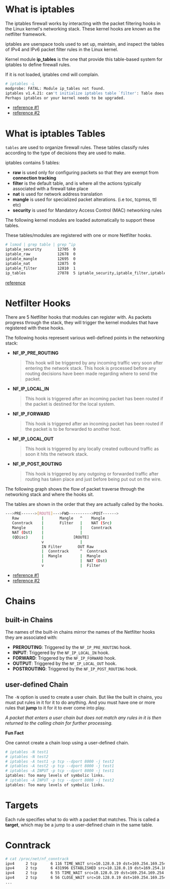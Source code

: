 # What is iptables

The iptables firewall works by interacting with the packet filtering hooks in the Linux kernel's networking stack. These kernel hooks are known as the netfilter framework.

iptables are userspace tools used to set up, maintain, and inspect the tables of IPv4 and IPv6 packet filter rules in the Linux kernel.

Kernel module **ip_tables** is the one that provide this table-based system for iptables to define firewall rules.

If it is not loaded, iptables cmd will complain.

```sh
# iptables -L
modprobe: FATAL: Module ip_tables not found.
iptables v1.4.21: can't initialize iptables table `filter': Table does not exist (do you need to insmod?)
Perhaps iptables or your kernel needs to be upgraded.
```

* [reference #1](https://www.digitalocean.com/community/tutorials/a-deep-dive-into-iptables-and-netfilter-architecture)
* [reference #2](https://cateee.net/lkddb/web-lkddb/IP_NF_RAW.html)

# What is iptables Tables

`tables` are used to organize firewall rules. These tables classify rules according to the type of decisions they are used to make.

iptables contains 5 tables:

* **raw** is used only for configuring packets so that they are exempt from **connection tracking**
* **filter** is the default table, and is where all the actions typically associated with a firewall take place
* **nat** is used for network address translation
* **mangle** is used for specialized packet alterations. (i.e toc, tcpmss, ttl etc)
* **security** is used for Mandatory Access Control (MAC) networking rules

The following kernel modules are loaded automatically to support these tables.

These tables/modules are registered with one or more Netfilter hooks.

```sh
# lsmod | grep table | grep ^ip
iptable_security       12705  0
iptable_raw            12678  0
iptable_mangle         12695  0
iptable_nat            12875  0
iptable_filter         12810  1
ip_tables              27078  5 iptable_security,iptable_filter,iptable_mangle,iptable_nat,iptable_raw
```

[reference](https://lwn.net/Articles/267140/)

# Netfilter Hooks


There are 5 Netfilter hooks that modules can register with. As packets progress through the stack, they will trigger the kernel modules that have registered with these hooks.

The following hooks represent various well-defined points in the networking stack:

* **NF_IP_PRE_ROUTING**
  > This hook will be triggered by any incoming traffic very soon after entering the network stack. This hook is processed before any routing decisions have been made regarding where to send the packet.

* **NF_IP_LOCAL_IN**
  > This hook is triggered after an incoming packet has been routed if the packet is destined for the local system.

* **NF_IP_FORWARD**
  > This hook is triggered after an incoming packet has been routed if the packet is to be forwarded to another host.

* **NF_IP_LOCAL_OUT**
  > This hook is triggered by any locally created outbound traffic as soon it hits the network stack.

* **NF_IP_POST_ROUTING**
  > This hook is triggered by any outgoing or forwarded traffic after routing has taken place and just before being put out on the wire.

The following graph shows the flow of packet traverse through the networking stack and where the hooks sit.

The tables are shown in the order that they are actually called by the hooks.

```sh
--->PRE------>[ROUTE]--->FWD---------->POST------>
   Raw          |       Mangle   ^    Mangle
   Conntrack    |       Filter   |    NAT (Src)
   Mangle       |                |    Conntrack
   NAT (Dst)    |                |
   (QDisc)      |             [ROUTE]
                v                |
                IN Filter       OUT Raw
                |  Conntrack     ^  Conntrack
                |  Mangle        |  Mangle
                |                |  NAT (Dst)
                v                |  Filter
```

* [reference #1](https://www.netfilter.org/documentation/HOWTO/netfilter-hacking-HOWTO-3.html)
* [reference #2](https://www.digitalocean.com/community/tutorials/a-deep-dive-into-iptables-and-netfilter-architecture)

# Chains

## built-in Chains

The names of the built-in chains mirror the names of the Netfilter hooks they are associated with:

* **PREROUTING**: Triggered by the `NF_IP_PRE_ROUTING` hook.
* **INPUT**: Triggered by the `NF_IP_LOCAL_IN` hook.
* **FORWARD**: Triggered by the `NF_IP_FORWARD` hook.
* **OUTPUT**: Triggered by the `NF_IP_LOCAL_OUT` hook.
* **POSTROUTING**: Triggered by the `NF_IP_POST_ROUTING` hook.

## user-defined Chain

The `-N` option is used to create a user chain. But like the built in chains, you must put rules in it for it to do anything. And you must have one or more rules that **jump** to it for it to ever come into play.

*A packet that enters a user chain but does not match any rules in it is then returned to the calling chain for further processing.*

**Fun Fact**

One cannot create a chain loop using a user-defined chain.

```sh
# iptables -N test1
# iptables -N test2
# iptables -A test1 -p tcp --dport 8000 -j test2
# iptables -A test2 -p tcp --dport 8000 -j test1
# iptables -A INPUT -p tcp --dport 8000 -j test1
iptables: Too many levels of symbolic links.
# iptables -A INPUT -p tcp --dport 8000 -j test2
iptables: Too many levels of symbolic links.
```

# Targets

Each rule specifies what to do with a packet that matches. This is called a **target**, which may be a jump to a user-defined chain in the same table.

# Conntrack

```sh
# cat /proc/net/nf_conntrack
ipv4     2 tcp      6 116 TIME_WAIT src=10.128.0.19 dst=169.254.169.254 sport=57724 dport=80 src=169.254.169.254 dst=10.128.0.19 sport=80 dport=57724 [ASSURED] mark=0 secctx=system_u:object_r:unlabeled_t:s0 zone=0 use=2
ipv4     2 tcp      6 431996 ESTABLISHED src=10.128.0.19 dst=169.254.169.254 sport=57734 dport=80 src=169.254.169.254 dst=10.128.0.19 sport=80 dport=57734 [ASSURED] mark=0 secctx=system_u:object_r:unlabeled_t:s0 zone=0 use=2
ipv4     2 tcp      6 55 TIME_WAIT src=10.128.0.19 dst=169.254.169.254 sport=57722 dport=80 src=169.254.169.254 dst=10.128.0.19 sport=80 dport=57722 [ASSURED] mark=0 secctx=system_u:object_r:unlabeled_t:s0 zone=0 use=2
ipv4     2 tcp      6 56 CLOSE_WAIT src=10.128.0.19 dst=169.254.169.254 sport=57730 dport=80 src=169.254.169.254 dst=10.128.0.19 sport=80 dport=57730 [ASSURED] mark=0 secctx=system_u:object_r:unlabeled_t:s0 zone=0 use=2
...
```
